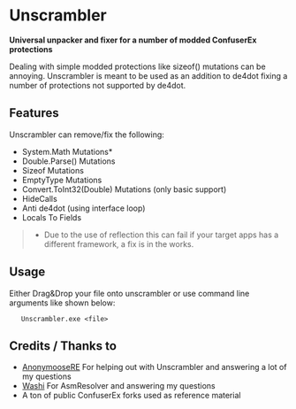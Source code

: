 # Unscrambler
**Universal unpacker and fixer for a number of modded ConfuserEx protections**

Dealing with simple modded protections like sizeof() mutations can be annoying. Unscrambler is meant to be used as an addition to de4dot fixing a number of protections not supported by de4dot.

## Features
Unscrambler can remove/fix the following:
- System.Math Mutations*
- Double.Parse() Mutations
- Sizeof Mutations
- EmptyType Mutations
- Convert.ToInt32(Double) Mutations (only basic support)
- HideCalls
- Anti de4dot (using interface loop)
- Locals To Fields

> * Due to the use of reflection this can fail if your target apps has a different framework, a fix is in the works.

## Usage
Either Drag&Drop your file onto unscrambler or use command line arguments like shown below:

       Unscrambler.exe <file>

## Credits / Thanks to
-  [AnonymooseRE](https:github.com/anonymoosere) For helping out with Unscrambler and answering a lot of my questions
-  [Washi](https://github.com/Washi1337/AsmResolver) For AsmResolver and answering my questions
- A ton of public ConfuserEx forks used as reference material
